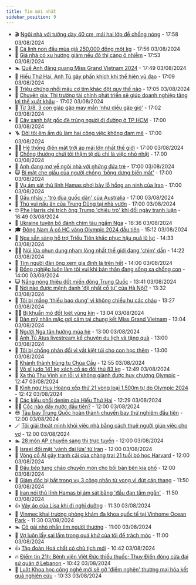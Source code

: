 ```yaml
---
title: Tim mới nhất
sidebar_position: 9
---
```


<!-- vnexpress-tin-moi-nhat:START -->
- 🎬 [Ngôi nhà với tường dày 40 cm, mái hai lớp để chống nóng](https://vnexpress.net/ngoi-nha-voi-tuong-day-40-cm-mai-hai-lop-de-chong-nong-4777429.html) - 17:58 03/08/2024
- 🐎 [Cá linh non đầu mùa giá 250.000 đồng một kg](https://vnexpress.net/ca-linh-non-dau-mua-gia-250-000-dong-mot-kg-4777253.html) - 17:56 03/08/2024
- 🦍 [Giá nhà có xu hướng giảm nếu đô thị càng ô nhiễm](https://vnexpress.net/gia-nha-co-xu-huong-giam-neu-do-thi-cang-o-nhiem-4777364.html) - 17:53 03/08/2024
- 🏊 [Quế Anh đăng quang Miss Grand Vietnam 2024](https://vnexpress.net/que-anh-dang-quang-miss-grand-vietnam-2024-4777438.html) - 17:49 03/08/2024
- 🎊 [Hiếu Thứ Hai, Anh Tú gây phấn khích khi thể hiện vũ đạo](https://vnexpress.net/hieu-thu-hai-anh-tu-gay-phan-khich-khi-the-hien-vu-dao-4777481.html) - 17:09 03/08/2024
- 🎃 [Triệu chứng nhồi máu cơ tim khác đột quỵ thế nào](https://vnexpress.net/trieu-chung-nhoi-mau-co-tim-khac-dot-quy-the-nao-4776655.html) - 17:05 03/08/2024
- 🧰 [Chuyên gia: Thị trường tài chính phát triển sẽ giúp doanh nghiệp tăng lợi thế xuất khẩu](https://vnexpress.net/chuyen-gia-thi-truong-tai-chinh-phat-trien-se-giup-doanh-nghiep-tang-loi-the-xuat-khau-4777450.html) - 17:02 03/08/2024
- 🔭 [Từ 3/8, 3 con giáp gặp may mắn &#39;như diều gặp gió&#39;](https://vnexpress.net/tu-3-8-3-con-giap-gap-may-man-nhu-dieu-gap-gio-4777163.html) - 17:02 03/08/2024
- 🫶 [Cây xanh bật gốc đè trúng người đi đường ở TP HCM](https://vnexpress.net/cay-xanh-bat-goc-de-trung-nguoi-di-duong-o-tp-hcm-4777486.html) - 17:00 03/08/2024
- 🪜 [Đời tôi êm ấm dù làm hai công việc không đam mê](https://vnexpress.net/doi-toi-em-am-du-lam-hai-cong-viec-khong-dam-me-4777424.html) - 17:00 03/08/2024
- 👨‍🏫 [Hệ thống điện mặt trời áp mái lớn nhất thế giới](https://vnexpress.net/he-thong-dien-mat-troi-ap-mai-lon-nhat-the-gioi-4777421.html) - 17:00 03/08/2024
- 🎊 [Chồng thường chửi tôi thậm tệ dù chỉ là việc nhỏ nhặt](https://vnexpress.net/chong-thuong-chui-toi-tham-te-du-chi-la-viec-nho-nhat-4777417.html) - 17:00 03/08/2024
- 🎊 [Anh đang mơ về ngôi nhà với những đứa trẻ](https://vnexpress.net/anh-dang-mo-ve-ngoi-nha-voi-nhung-dua-tre-4777204.html) - 17:00 03/08/2024
- 😺 [Bí mật che giấu của người chồng &#39;bỗng dưng biến mất&#39;](https://vnexpress.net/bi-mat-che-giau-cua-nguoi-chong-bong-dung-bien-mat-4777157.html) - 17:00 03/08/2024
- 🐘 [Vụ ám sát thủ lĩnh Hamas phơi bày lỗ hổng an ninh của Iran](https://vnexpress.net/vu-am-sat-thu-linh-hamas-phoi-bay-lo-hong-an-ninh-cua-iran-4776929.html) - 17:00 03/08/2024
- 🌁 [Gấu nhảy - &#39;trò đùa quốc dân&#39; của Australia](https://vnexpress.net/gau-nhay-tro-dua-quoc-dan-cua-australia-4776872.html) - 17:00 03/08/2024
- 🐲 [Thú vui nấu ăn của Trung Dũng tại nhà vườn](https://vnexpress.net/thu-vui-nau-an-cua-trung-dung-tai-nha-vuon-4775519.html) - 17:00 03/08/2024
- 🤓 [Phe Harris chỉ trích ông Trump &#39;chiêu trò&#39; khi đổi ngày tranh luận](https://vnexpress.net/phe-harris-chi-trich-ong-trump-chieu-tro-khi-doi-ngay-tranh-luan-4777472.html) - 16:49 03/08/2024
- 💪 [Ukraine tuyên bố đánh chìm tàu ngầm Nga](https://vnexpress.net/ukraine-tuyen-bo-danh-chim-tau-ngam-nga-4777475.html) - 16:36 03/08/2024
- 🎓 [Đông Nam Á có HC vàng Olympic 2024 đầu tiên](https://vnexpress.net/dong-nam-a-co-hc-vang-olympic-2024-dau-tien-4777473.html) - 15:12 03/08/2024
- 🫣 [Nga sẵn sàng hỗ trợ Triều Tiên khắc phục hậu quả lũ lụt](https://vnexpress.net/nga-san-sang-ho-tro-trieu-tien-khac-phuc-hau-qua-lu-lut-4777465.html) - 14:33 03/08/2024
- 🧑‍💻 [Núi lửa phun dung nham lỏng nhất thế giới đang &#39;chìm&#39; dần](https://vnexpress.net/nui-lua-phun-dung-nham-long-nhat-the-gioi-dang-chim-dan-4777276.html) - 14:22 03/08/2024
- 🐲 [Tìm người đàn ông xem gia đình là trên hết](https://vnexpress.net/tim-nguoi-dan-ong-xem-gia-dinh-la-tren-het-4777203.html) - 14:00 03/08/2024
- 🌝 [Đồng nghiệp luôn làm tôi vui khi bản thân đang sống xa chồng con](https://vnexpress.net/dong-nghiep-luon-lam-toi-vui-khi-ban-than-dang-song-xa-chong-con-4777185.html) - 14:00 03/08/2024
- 😺 [Nắng nóng thiêu đốt miền đông Trung Quốc](https://vnexpress.net/nang-nong-thieu-dot-mien-dong-trung-quoc-4777416.html) - 13:41 03/08/2024
- 🐎 [Nơi nào được mệnh danh &#39;đệ nhất cổ tự&#39; của Hà Nội?](https://vnexpress.net/noi-nao-duoc-menh-danh-de-nhat-co-tu-cua-ha-noi-4777423.html) - 13:32 03/08/2024
- 🎡 [Tôi bị mắng &#39;thiếu bao dung&#39; vì không chiều hư các cháu](https://vnexpress.net/toi-bi-mang-thieu-bao-dung-vi-khong-chieu-hu-cac-chau-4777427.html) - 13:27 03/08/2024
- 👨‍🏫 [Bị khuẩn mò đốt loét vùng kín](https://vnexpress.net/bi-khuan-mo-dot-loet-vung-kin-4777193.html) - 13:04 03/08/2024
- 🦆 [Dàn mỹ nhân mặc gợi cảm tại chung kết Miss Grand Vietnam](https://vnexpress.net/dan-my-nhan-mac-goi-cam-tai-chung-ket-miss-grand-vietnam-4777451.html) - 13:04 03/08/2024
- 🚦 [Người Nga tận hưởng mùa hè](https://vnexpress.net/nguoi-nga-tan-huong-mua-he-4777249.html) - 13:00 03/08/2024
- 💫 [Anh Tú Atus livestream kể chuyện du lịch và tặng quà](https://vnexpress.net/anh-tu-atus-livestream-ke-chuyen-du-lich-va-tang-qua-4777402.html) - 13:00 03/08/2024
- 🎉 [Tôi bị chồng phản đối vì vắt kiệt túi cho con học thêm](https://vnexpress.net/toi-bi-chong-phan-doi-vi-vat-kiet-tui-cho-con-hoc-them-4777073.html) - 13:00 03/08/2024
- 🌋 [Khánh thành trùng tu Chùa Cầu](https://vnexpress.net/khanh-thanh-trung-tu-chua-cau-4777443.html) - 12:55 03/08/2024
- 🤖 [Võ sĩ judo 141 kg xách cổ áo đối thủ 83 kg](https://vnexpress.net/vo-si-judo-141-kg-xach-co-ao-doi-thu-83-kg-4777440.html) - 12:49 03/08/2024
- 🦏 [Xạ thủ Thu Vinh xin lỗi vì không giành được huy chương Olympic](https://vnexpress.net/xa-thu-thu-vinh-xin-loi-vi-khong-gianh-duoc-huy-chuong-olympic-4777449.html) - 12:47 03/08/2024
- 🦩 [Kình ngư Huy Hoàng xếp thứ 21 vòng loại 1.500m tự do Olympic 2024](https://vnexpress.net/kinh-ngu-huy-hoang-xep-thu-21-vong-loai-1-500m-tu-do-olympic-2024-4777452.html) - 12:42 03/08/2024
- 👺 [Các kiểu phối denim của Hiếu Thứ Hai](https://vnexpress.net/cac-kieu-phoi-denim-cua-hieu-thu-hai-4770807.html) - 12:29 03/08/2024
- 🧑‍🏫 [Cốc nào đầy nước đầu tiên?](https://vnexpress.net/coc-nao-day-nuoc-dau-tien-4777444.html) - 12:00 03/08/2024
- 😎 [Tàu bay Trung Quốc hoàn thành chuyến bay thử nghiệm đầu tiên](https://vnexpress.net/tau-bay-trung-quoc-hoan-thanh-chuyen-bay-thu-nghiem-dau-tien-4777437.html) - 12:00 03/08/2024
- 🪄 [Tôi giải thoát mình khỏi việc nhà bằng cách thuê người giúp việc cho vợ](https://vnexpress.net/toi-giai-thoat-minh-khoi-viec-nha-bang-cach-thue-nguoi-giup-viec-cho-vo-4777410.html) - 12:00 03/08/2024
- 🏊 [28 môn AP chuyển sang thi trực tuyến](https://vnexpress.net/28-mon-ap-chuyen-sang-thi-truc-tuyen-4777360.html) - 12:00 03/08/2024
- 💃 [Israel đối mặt &#39;vành đai lửa&#39; từ Iran](https://vnexpress.net/israel-doi-mat-vanh-dai-lua-tu-iran-4777288.html) - 12:00 03/08/2024
- 🦆 [Vòng cổ AI gây tranh cãi của chàng trai 21 tuổi bỏ học Harvard](https://vnexpress.net/vong-co-ai-gay-tranh-cai-cua-chang-trai-21-tuoi-bo-hoc-harvard-4777195.html) - 12:00 03/08/2024
- 🎊 [Đầu bếp tung chảo chuyền món cho bồi bàn bên kia phố](https://vnexpress.net/dau-bep-tung-chao-chuyen-mon-cho-boi-ban-ben-kia-pho-4771544.html) - 12:00 03/08/2024
- 👺 [Giám đốc bị bắt trong vụ 3 công nhân tử vong vì đứt cáp thang](https://vnexpress.net/giam-doc-bi-bat-trong-vu-3-cong-nhan-tu-vong-vi-dut-cap-thang-4777439.html) - 11:50 03/08/2024
- 🎡 [Iran nói thủ lĩnh Hamas bị ám sát bằng &#39;đầu đạn tầm ngắn&#39;](https://vnexpress.net/iran-noi-thu-linh-hamas-bi-am-sat-bang-dau-dan-tam-ngan-4777446.html) - 11:50 03/08/2024
- 👍 [Váy áo của Lisa khi đi nghỉ dưỡng](https://vnexpress.net/vay-ao-cua-lisa-khi-di-nghi-duong-4777306.html) - 11:30 03/08/2024
- 🐎 [Vinmec khai trương phòng khám đa khoa quốc tế tại Vinhome Ocean Park](https://vnexpress.net/vinmec-khai-truong-phong-kham-da-khoa-quoc-te-tai-vinhome-ocean-park-4777436.html) - 11:30 03/08/2024
- 🏊 [Cô gái nhỏ nhắn tìm người thương](https://vnexpress.net/co-gai-nho-nhan-tim-nguoi-thuong-4777202.html) - 11:00 03/08/2024
- 🦩 [Vợ luôn lấy sai lầm trong quá khứ của tôi để trách móc](https://vnexpress.net/vo-luon-lay-sai-lam-trong-qua-khu-cua-toi-de-trach-moc-4776383.html) - 11:00 03/08/2024
- 👍 [Tập đoàn Hoá chất có chủ tịch mới](https://vnexpress.net/tap-doan-hoa-chat-co-chu-tich-moi-4777433.html) - 10:42 03/08/2024
- 🔥 [Điểm tin 21h: Bệnh viện Việt Đức thiếu thuốc; Thụy Điển đóng cửa đại sứ quán ở Lebanon](https://vnexpress.net/diem-tin-21h-benh-vien-viet-duc-thieu-thuoc-thuy-dien-dong-cua-dai-su-quan-o-lebanon-4777432.html) - 10:42 03/08/2024
- 💄 [Luật Khoa học công nghệ mới sẽ gỡ &#39;điểm nghẽn&#39; thương mại hóa kết quả nghiên cứu](https://vnexpress.net/luat-khoa-hoc-cong-nghe-moi-se-go-diem-nghen-thuong-mai-hoa-ket-qua-nghien-cuu-4774627.html) - 10:33 03/08/2024<!-- vnexpress-tin-moi-nhat:END -->
